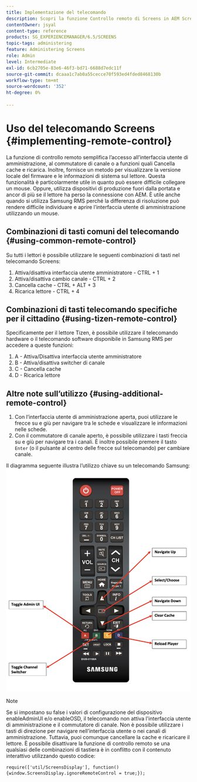 ```yaml
---
title: Implementazione del telecomando
description: Scopri la funzione Controllo remoto di Screens in AEM Screens.
contentOwner: jsyal
content-type: reference
products: SG_EXPERIENCEMANAGER/6.5/SCREENS
topic-tags: administering
feature: Administering Screens
role: Admin
level: Intermediate
exl-id: 6cb2705e-83e6-46f3-bd71-6688d7edc11f
source-git-commit: dcaaa1c7ab0a55cecce70f593ed4fded8468130b
workflow-type: tm+mt
source-wordcount: '352'
ht-degree: 0%

---
```


# Uso del telecomando Screens {#implementing-remote-control}

La funzione di controllo remoto semplifica l’accesso all’interfaccia utente di amministrazione, al commutatore di canale o a funzioni quali Cancella cache e ricarica. Inoltre, fornisce un metodo per visualizzare la versione locale del firmware e le informazioni di sistema sul lettore. Questa funzionalità è particolarmente utile in quanto può essere difficile collegare un mouse. Oppure, utilizza dispositivi di produzione fuori dalla portata e ancor di più se il lettore ha perso la connessione con AEM. È utile anche quando si utilizza Samsung RMS perché la differenza di risoluzione può rendere difficile individuare e aprire l’interfaccia utente di amministrazione utilizzando un mouse.

## Combinazioni di tasti comuni del telecomando {#using-common-remote-control}

Su tutti i lettori è possibile utilizzare le seguenti combinazioni di tasti nel telecomando Screens:

1. Attiva/disattiva interfaccia utente amministratore - CTRL + 1
1. Attiva/disattiva cambio canale - CTRL + 2
1. Cancella cache - CTRL + ALT + 3
1. Ricarica lettore - CTRL + 4

## Combinazioni di tasti telecomando specifiche per il cittadino {#using-tizen-remote-control}

Specificamente per il lettore Tizen, è possibile utilizzare il telecomando hardware o il telecomando software disponibile in Samsung RMS per accedere a queste funzioni:

1. A - Attiva/Disattiva interfaccia utente amministratore
1. B - Attiva/disattiva switcher di canale
1. C - Cancella cache
1. D - Ricarica lettore

## Altre note sull’utilizzo {#using-additional-remote-control}

1. Con l’interfaccia utente di amministrazione aperta, puoi utilizzare le frecce su e giù per navigare tra le schede e visualizzare le informazioni nelle schede.
1. Con il commutatore di canale aperto, è possibile utilizzare i tasti freccia su e giù per navigare tra i canali. È inoltre possibile premere il tasto `Enter` (o il pulsante al centro delle frecce sul telecomando) per cambiare canale.

Il diagramma seguente illustra l’utilizzo chiave su un telecomando Samsung:
![immagine](assets/tizen/remote.png)

>[!NOTE]
>Se si impostano su false i valori di configurazione del dispositivo enableAdminUI e/o enableOSD, il telecomando non attiva l&#39;interfaccia utente di amministrazione e il commutatore di canale. Non è possibile utilizzare i tasti di direzione per navigare nell’interfaccia utente o nei canali di amministrazione. Tuttavia, puoi comunque cancellare la cache e ricaricare il lettore. È possibile disattivare la funzione di controllo remoto se una qualsiasi delle combinazioni di tastiera è in conflitto con il contenuto interattivo utilizzando questo codice:

```
require(['util/ScreensDisplay'], function() {window.ScreensDisplay.ignoreRemoteControl = true;}); 
```
